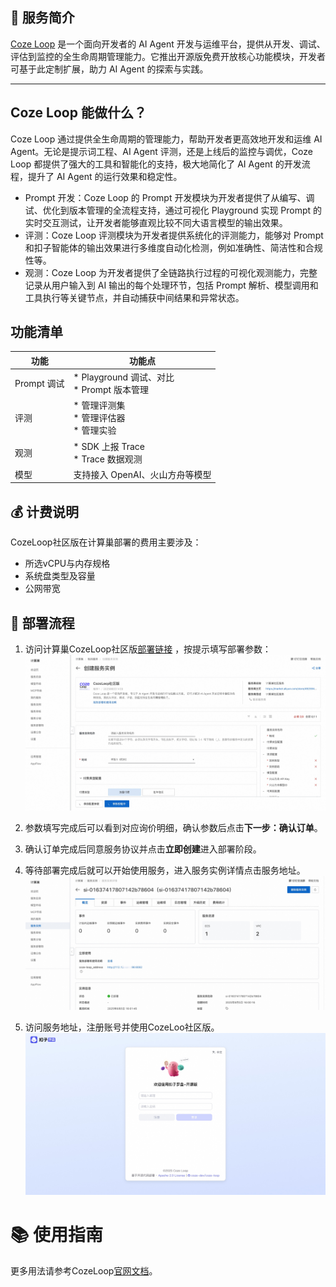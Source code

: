 ## 🌟 服务简介

[Coze Loop](https://www.coze.cn/loop) 是一个面向开发者的 AI Agent 开发与运维平台，提供从开发、调试、评估到监控的全生命周期管理能力。它推出开源版免费开放核心功能模块，开发者可基于此定制扩展，助力 AI Agent 的探索与实践。

---

## Coze Loop 能做什么？
Coze Loop 通过提供全生命周期的管理能力，帮助开发者更高效地开发和运维 AI Agent。无论是提示词工程、AI Agent 评测，还是上线后的监控与调优，Coze Loop 都提供了强大的工具和智能化的支持，极大地简化了 AI Agent 的开发流程，提升了 AI Agent 的运行效果和稳定性。

- Prompt 开发：Coze Loop 的 Prompt 开发模块为开发者提供了从编写、调试、优化到版本管理的全流程支持，通过可视化 Playground 实现 Prompt 的实时交互测试，让开发者能够直观比较不同大语言模型的输出效果。
- 评测：Coze Loop 评测模块为开发者提供系统化的评测能力，能够对 Prompt 和扣子智能体的输出效果进行多维度自动化检测，例如准确性、简洁性和合规性等。
- 观测：Coze Loop 为开发者提供了全链路执行过程的可视化观测能力，完整记录从用户输入到 AI 输出的每个处理环节，包括 Prompt 解析、模型调用和工具执行等关键节点，并自动捕获中间结果和异常状态。

## 功能清单

<table>
<thead>
<tr>
<th><strong>功能</strong></th>
<th><strong>功能点</strong></th>
</tr>
</thead>
<tbody>
<tr>
<td>Prompt 调试</td>
<td>* Playground 调试、对比 <br> * Prompt 版本管理</td>
</tr>
<tr>
<td>评测</td>
<td>* 管理评测集 <br> * 管理评估器 <br> * 管理实验</td>
</tr>
<tr>
<td>观测</td>
<td>* SDK 上报 Trace <br> * Trace 数据观测</td>
</tr>
<tr>
<td>模型</td>
<td>支持接入 OpenAI、火山方舟等模型</td>
</tr>
</tbody>
</table>



## 💰 计费说明

CozeLoop社区版在计算巢部署的费用主要涉及：

- 所选vCPU与内存规格
- 系统盘类型及容量
- 公网带宽

## 🚀 部署流程

1. 访问计算巢CozeLoop社区版[部署链接](https://computenest.console.aliyun.com/service/instance/create/cn-hangzhou?type=user&ServiceId=service-fa1efc7a5e5649a2b800)
，按提示填写部署参数：
   ![image.png](1.jpg)

2. 参数填写完成后可以看到对应询价明细，确认参数后点击**下一步：确认订单**。

3. 确认订单完成后同意服务协议并点击**立即创建**进入部署阶段。

4. 等待部署完成后就可以开始使用服务，进入服务实例详情点击服务地址。
   ![image.png](2.jpg)

5. 访问服务地址，注册账号并使用CozeLoo社区版。
   ![image.png](3.jpg)

# 📚 使用指南

更多用法请参考CozeLoop[官网文档](https://www.coze.cn/open/docs/guides)。